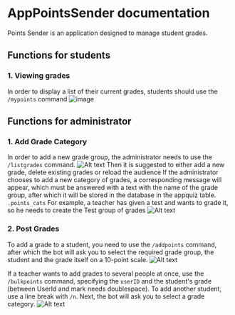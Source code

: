# AppPointsSender documentation

Points Sender is an application designed to manage student grades.

## Functions for students

### 1. Viewing grades

In order to display a list of their current grades, students should use the `/mypoints` command
![image](https://github.com/kgomenyuk/quizgameapp/assets/22096074/5cc4cbcd-af69-4a25-a0d5-1daa1572ac47)

## Functions for administrator

### 1. Add Grade Category

In order to add a new grade group, the administrator needs to use the `/listgrades` command. 
![Alt text](image-1.png)
Then it is suggested to either add a new grade, delete existing grades or reload the audience
If the administrator chooses to add a new category of grades, a corresponding message will appear, which must be answered with a text with the name of the grade group, after which it will be stored in the database in the appquiz table. `.points_cats`
For example, a teacher has given a test and wants to grade it, so he needs to create the Test group of grades
![Alt text](image-3.png)

### 2. Post Grades

To add a grade to a student, you need to use the `/addpoints` command, after which the bot will ask you to select the required grade group, the student and the grade itself on a 10-point scale.
![Alt text](image-4.png)

If a teacher wants to add grades to several people at once, use the `/bulkpoints` command, specifying the `userID` and the student's grade (between UserId and mark needs doublespace). To add another student, use a line break with `/n`. Next, the bot will ask you to select a grade category.
![Alt text](image-5.png)
